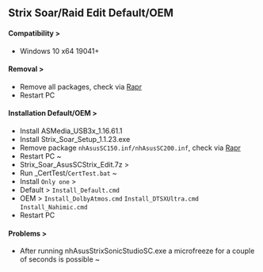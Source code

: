 ## Strix Soar/Raid Edit Default/OEM
#### Compatibility >
- Windows 10 x64 19041+
#### Removal >
- Remove all packages, check via [Rapr][DriverStoreExplorer]
- Restart PC
#### Installation Default/OEM >
- Install ASMedia_USB3x_1.16.61.1
- Install Strix_Soar_Setup_1.1.23.exe
- Remove package `nhAsusSC150.inf/nhAsusSC200.inf`, check via [Rapr][DriverStoreExplorer]
- Restart PC ~
- Strix_Soar_AsusSCStrix_Edit.7z >
- Run _CertTest/`CertTest.bat` ~
- Install `Only one` >
- Default >
`Install_Default.cmd`
- OEM >
`Install_DolbyAtmos.cmd`
`Install_DTSXUltra.cmd`
`Install_Nahimic.cmd`
- Restart PC
#### Problems >
- After running nhAsusStrixSonicStudioSC.exe a microfreeze for a couple of seconds is possible ~

[DriverStoreExplorer]: https://github.com/lostindark/DriverStoreExplorer
